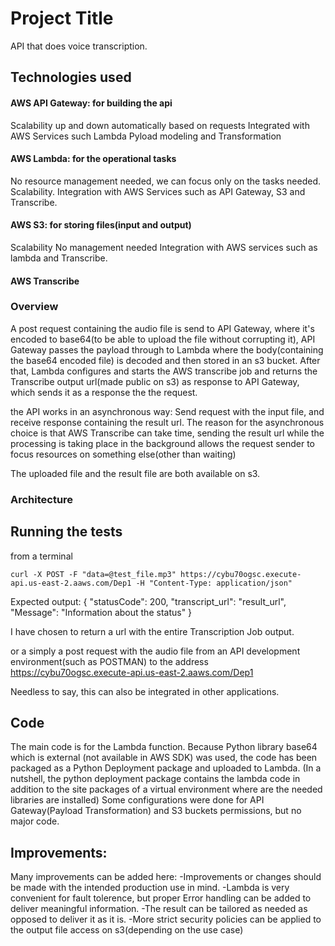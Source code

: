 # Project Title

API that does voice transcription.

## Technologies used

#### AWS API Gateway: for building the api
Scalability up and down automatically based on requests
Integrated with AWS Services such Lambda 
Pyload modeling and Transformation

#### AWS Lambda: for the operational tasks
No resource management needed, we can focus only on the tasks needed.
Scalability.
Integration with AWS Services such as API Gateway, S3 and Transcribe.
#### AWS S3: for storing files(input and output) 
Scalability
No management needed
Integration with AWS services such as lambda and Transcribe.
#### AWS Transcribe

### Overview

A post request containing the audio file is send to API Gateway, where it's encoded to base64(to be able to upload the file without corrupting it), API Gateway passes the payload through to Lambda where the body(containing the base64 encoded file) is decoded and then stored in an s3 bucket. After that, Lambda configures and starts the AWS transcribe job and returns the Transcribe output url(made public on s3) as response to API Gateway, which sends it as a response the the request. 


the API works in an asynchronous way:
Send request with the input file, and receive response containing the result url.
The reason for the asynchronous choice is that AWS Transcribe can take time, sending the result url while the processing is taking place in the background allows the request sender to focus resources on something else(other than waiting)

The uploaded file and the result file are both available on s3.

### Architecture


## Running the tests

from a terminal 
```
curl -X POST -F "data=@test_file.mp3" https://cybu70ogsc.execute-api.us-east-2.aaws.com/Dep1 -H "Content-Type: application/json"
```
Expected output:
{
 "statusCode": 200, 
 "transcript_url": "result_url", 
 "Message": "Information about the status"
}

I have chosen to return a url with the entire Transcription Job output.

or a simply a post request with the audio file from an API development environment(such as POSTMAN) to the address https://cybu70ogsc.execute-api.us-east-2.aaws.com/Dep1

Needless to say, this can also be integrated in other applications.

## Code
The main code is for the Lambda function.
Because Python library base64 which is external (not available in AWS SDK) was used, the code has been packaged as a Python Deployment package and uploaded to Lambda.
(In a nutshell, the python deployment package contains the lambda code in addition to the site packages of a virtual environment where are the needed libraries are installed) 
Some configurations were done for API Gateway(Payload Transformation) and S3 buckets permissions, but no major code.

## Improvements:
Many improvements can be added here:
-Improvements or changes should be made with the intended production use in mind.
-Lambda is very convenient for fault tolerence, but proper Error handling can be added to deliver meaningful information.
-The result can be tailored as needed as opposed to deliver it as it is.
-More strict security policies can be applied to the output file access on s3(depending on the use case)

